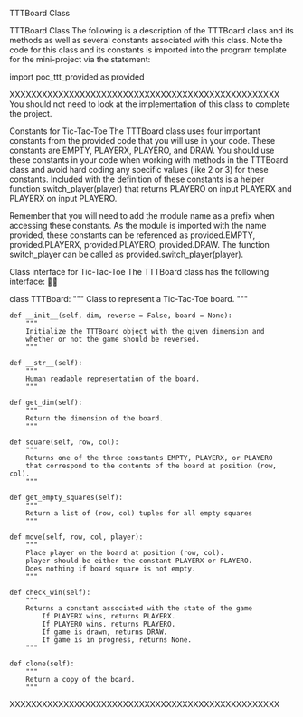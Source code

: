 ﻿TTTBoard Class

TTTBoard Class
The following is a description of the TTTBoard class and its methods as well as several constants associated with this class. Note the code for this class and its constants is imported into the program template for the mini-project via the statement: 

import poc_ttt_provided as provided

XXXXXXXXXXXXXXXXXXXXXXXXXXXXXXXXXXXXXXXXXXXXXXXXXX
You should not need to look at the implementation of this class to complete the project.

Constants for Tic-Tac-Toe
The TTTBoard class uses four important constants from the provided code that you will use in your code. These constants are EMPTY, PLAYERX, PLAYERO, and DRAW. You should use these constants in your code when working with methods in the TTTBoard class and avoid hard coding any specific values (like 2 or 3) for these constants. Included with the definition of these constants is a helper function switch_player(player) that returns PLAYERO on input PLAYERX and PLAYERX on input PLAYERO.

Remember that you will need to add the module name as a prefix when accessing these constants. As the module is imported with the name provided, these constants can be referenced as provided.EMPTY, provided.PLAYERX, provided.PLAYERO, provided.DRAW. The function switch_player can be called as provided.switch_player(player).

Class interface for Tic-Tac-Toe
The TTTBoard class has the following interface:


class TTTBoard:
    """
    Class to represent a Tic-Tac-Toe board.
    """

    def __init__(self, dim, reverse = False, board = None):
        """
        Initialize the TTTBoard object with the given dimension and 
        whether or not the game should be reversed.
        """
            
    def __str__(self):
        """
        Human readable representation of the board.
        """

    def get_dim(self):
        """
        Return the dimension of the board.
        """
    
    def square(self, row, col):
        """
        Returns one of the three constants EMPTY, PLAYERX, or PLAYERO 
        that correspond to the contents of the board at position (row, col).
        """

    def get_empty_squares(self):
        """
        Return a list of (row, col) tuples for all empty squares
        """

    def move(self, row, col, player):
        """
        Place player on the board at position (row, col).
        player should be either the constant PLAYERX or PLAYERO.
        Does nothing if board square is not empty.
        """

    def check_win(self):
        """
        Returns a constant associated with the state of the game
            If PLAYERX wins, returns PLAYERX.
            If PLAYERO wins, returns PLAYERO.
            If game is drawn, returns DRAW.
            If game is in progress, returns None.
        """
            
    def clone(self):
        """
        Return a copy of the board.
        """



XXXXXXXXXXXXXXXXXXXXXXXXXXXXXXXXXXXXXXXXXXXXXXXXXX
